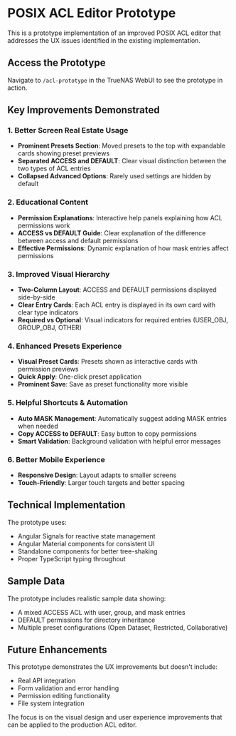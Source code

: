 # POSIX ACL Editor Prototype

This is a prototype implementation of an improved POSIX ACL editor that addresses the UX issues identified in the existing implementation.

## Access the Prototype

Navigate to `/acl-prototype` in the TrueNAS WebUI to see the prototype in action.

## Key Improvements Demonstrated

### 1. Better Screen Real Estate Usage
- **Prominent Presets Section**: Moved presets to the top with expandable cards showing preset previews
- **Separated ACCESS and DEFAULT**: Clear visual distinction between the two types of ACL entries
- **Collapsed Advanced Options**: Rarely used settings are hidden by default

### 2. Educational Content
- **Permission Explanations**: Interactive help panels explaining how ACL permissions work
- **ACCESS vs DEFAULT Guide**: Clear explanation of the difference between access and default permissions
- **Effective Permissions**: Dynamic explanation of how mask entries affect permissions

### 3. Improved Visual Hierarchy
- **Two-Column Layout**: ACCESS and DEFAULT permissions displayed side-by-side
- **Clear Entry Cards**: Each ACL entry is displayed in its own card with clear type indicators
- **Required vs Optional**: Visual indicators for required entries (USER_OBJ, GROUP_OBJ, OTHER)

### 4. Enhanced Presets Experience
- **Visual Preset Cards**: Presets shown as interactive cards with permission previews
- **Quick Apply**: One-click preset application
- **Prominent Save**: Save as preset functionality more visible

### 5. Helpful Shortcuts & Automation
- **Auto MASK Management**: Automatically suggest adding MASK entries when needed
- **Copy ACCESS to DEFAULT**: Easy button to copy permissions
- **Smart Validation**: Background validation with helpful error messages

### 6. Better Mobile Experience
- **Responsive Design**: Layout adapts to smaller screens
- **Touch-Friendly**: Larger touch targets and better spacing

## Technical Implementation

The prototype uses:
- Angular Signals for reactive state management
- Angular Material components for consistent UI
- Standalone components for better tree-shaking
- Proper TypeScript typing throughout

## Sample Data

The prototype includes realistic sample data showing:
- A mixed ACCESS ACL with user, group, and mask entries
- DEFAULT permissions for directory inheritance
- Multiple preset configurations (Open Dataset, Restricted, Collaborative)

## Future Enhancements

This prototype demonstrates the UX improvements but doesn't include:
- Real API integration
- Form validation and error handling
- Permission editing functionality
- File system integration

The focus is on the visual design and user experience improvements that can be applied to the production ACL editor.